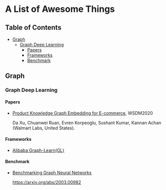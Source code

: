 # A List of Awesome Things

## Table of Contents

- [Graph](#graph)
  - [Graph Deep Learning](#graph-deep-learning)
    - [Papers](#papers)
    - [Frameworks](#frameworks)
    - [Benchmark](#benchmark)

## Graph

### Graph Deep Learning

#### Papers

- [Product Knowledge Graph Embedding for E-commerce](https://arxiv.org/pdf/1911.12481v1), WSDM2020

  Da Xu, Chuanwei Ruan, Evren Korpeoglu, Sushant Kumar, Kannan Achan (Walmart Labs, United States).

#### Frameworks

- [Alibaba Graph-Learn(GL)](https://github.com/alibaba/graph-learn)

#### Benchmark

- [Benchmarking Graph Neural Networks](https://github.com/graphdeeplearning/benchmarking-gnns)

  https://arxiv.org/abs/2003.00982
